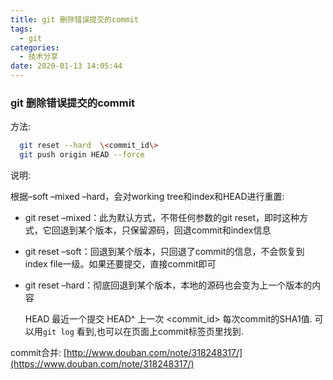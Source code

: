 ```yaml
---
title: git 删除错误提交的commit
tags:
  - git
categories:
  - 技术分享
date: 2020-01-13 14:05:44
---
```


### git 删除错误提交的commit

方法: 
```bash
  git reset --hard  \<commit_id\>
  git push origin HEAD --force
```
说明:
<!-- more -->
根据–soft –mixed –hard，会对working tree和index和HEAD进行重置:
* git reset –mixed：此为默认方式，不带任何参数的git reset，即时这种方式，它回退到某个版本，只保留源码，回退commit和index信息

* git reset –soft：回退到某个版本，只回退了commit的信息，不会恢复到index file一级。如果还要提交，直接commit即可

* git reset –hard：彻底回退到某个版本，本地的源码也会变为上一个版本的内容



  HEAD 最近一个提交
  HEAD^ 上一次
  \<commit_id\>  每次commit的SHA1值. 可以用`git log` 看到,也可以在页面上commit标签页里找到.

commit合并:
[http://www.douban.com/note/318248317/](https://www.douban.com/note/318248317/)